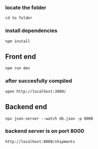  ### locate the folder
 `cd to folder`
 
### install dependencies
`npm install`

## Front end
`npm run dev`

### after succesfully compiled 
`open http://localhost:3000/`

## Backend end
`npx json-server --watch db.json -p 8000`

### backend server is on port 8000
`http://localhost:8000/shipments`
